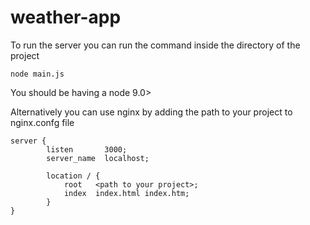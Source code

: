 # weather-app

To run the server you can run the command inside the directory of the project
```
node main.js
```
You should be having a node 9.0> 

Alternatively you can use nginx by adding the path to your project to nginx.confg file
```
server {
        listen       3000;
        server_name  localhost;

        location / {
            root   <path to your project>;
            index  index.html index.htm;
        }
}
```

